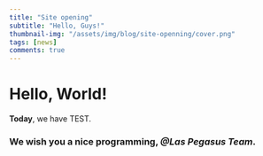 ```yaml
---
title: "Site opening"
subtitle: "Hello, Guys!"
thumbnail-img: "/assets/img/blog/site-openning/cover.png"
tags: [news]
comments: true
---
```


# Hello, World!

**Today**, we have TEST.

### We wish you a nice programming, _@Las Pegasus Team_.
